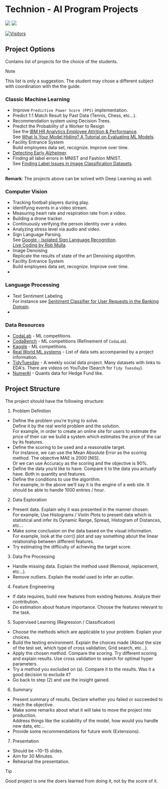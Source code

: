 # Technion - AI Program Projects

[![](./FixelAlgorithmsLogo.png)](https://fixelalgorithms.gitlab.io/)
![](https://i.imgur.com/kvThExG.png)

[![Visitors](https://hits.seeyoufarm.com/api/count/incr/badge.svg?url=https%3A%2F%2Fgithub.com%2FRoyiAvital%2FStackExchangeCodes&count_bg=%2379C83D&title_bg=%23555555&icon=&icon_color=%23E7E7E7&title=Visitors+%28Daily+%2F+Total%29&edge_flat=false)](https://github.com/FixelAlgorithmsTeam/FixelCourses)


## Project Options 

Contains list of projects for the choice of the students.  

<!-- https://stackoverflow.com/a/72327818 -->
> [!NOTE]
> This list is only a suggestion. The student may chose a different subject with coordination with the the guide.

### Classic Machine Learning

 -  Improve `Predictive Power Score (PPS)` implementation.
 -  Predict 1:1 Match Result by Past Data (Tennis, Chess, etc...).
 -  Recommendation system using Decision Trees.
 -  Predict the Probability of a Worker to Resign   
    See the [IBM HR Analytics Employee Attrition & Performance](https://www.kaggle.com/datasets/pavansubhasht/ibm-hr-analytics-attrition-dataset).  
    See [What Is Your Model Hiding? A Tutorial on Evaluating ML Models](https://www.evidentlyai.com/blog/tutorial-2-model-evaluation-hr-attrition).
 - Facility Entrance System  
   Build employees data set, recognize. Improve over time.
 - [Detecting Early Alzheimer](https://www.kaggle.com/code/hyunseokc/detecting-early-alzheimer-s).
 - Finding all label errors in MNIST and Fashion MNIST.  
   See [Finding Label Issues in Image Classification Datasets](https://cleanlab.ai/blog/label-errors-image-datasets).
 - 


**Remark**: The projects above can be solved with Deep Learning as well.

### Computer Vision

 - Tracking football players during play.
 - Identifying events in a video stream.
 - Measuring heart rate and respiration rate from a video.
 - Building a drone tracker.
 - Continuously verifying the person identity over a video.
 - Analyzing stress level via audio and video.
 - Sign Language Parsing.  
   See [Google - Isolated Sign Language Recognition](https://www.kaggle.com/competitions/asl-signs).  
   [Live Coding by Rob Mulla](https://www.youtube.com/watch?v=DTQA8KIWWhY).
 - Image Denoising  
   Replicate the results of state of the art Denoising algorithm.
 - Facility Entrance System  
   Build employees data set, recognize. Improve over time.
 - 

### Language Processing

 - Text Sentiment Labeling  
   For instance see [Sentiment Classifier for User Requests in the Banking Domain](https://rubrix.readthedocs.io/en/master/tutorials/01-labeling-finetuning.html).
 - 


### Data Resources

 - [CodaLab](https://codalab.lisn.upsaclay.fr) - ML competitions.
 - [CodaBench](https://www.codabench.org) - ML competitions (Refinement of `CodaLab`).
 - [Kaggle](https://www.kaggle.com) - ML competitions.
 - [Real World ML systems](https://www.evidentlyai.com/ml-system-design) - List of data sets accompanied by a project information.
 - [TidyTuesday](https://github.com/rfordatascience/tidytuesday) - A weekly social data project. Many datasets with links to EDA's. There are videos on YouTube (Search for `Tidy Tuesday`).
 - [NumerAI](https://numer.ai) - Quants data for Hedge Fund like.

## Project Structure

The project should have the following structure:

 1. Problem Definition
   -  Define the problem you’re trying to solve.  
      Define it by the real world problem and the solution.  
      For example, in order to create an online site for users to estimate the price of their car we build a system which estimates the price of the car by its features.
   -  Define the scoring to be used and a reasonable target.  
      For instance, we can use the Mean Absolute Error as the scoring method. The objective MAE is 2000 [NIS].  
      Or we can use Accuracy as the scoring and the objective is 90%.
   -  Define the data you’d like to have. Compare it to the data you actually have. Both in quantity and features.
   -  Define the conditions to use the algorithm.  
      For example, in the above we’ll say it is the engine of a web site. It should be able to handle 1000 entries / hour.
 2. Data Exploration
   -  Present data. Explain why it was presented in the manner chosen.  
      For example, Use Histograms / Violin Plots to present data which is statistical and infer its Dynamic Range, Spread, Histogram of Distances, etc...
   -  Make some conclusion on the data based on the visual information.  
      For example, look at the corr() plot and say something about the linear relationship between different features.
   -  Try estimating the difficulty of achieving the target score.
 3. Data Pre Processing
   -  Handle missing data. Explain the method used (Removal, replacement, etc...).
   -  Remove outliers. Explain the model used to infer an outlier.
 4. Feature Engineering
   -  If data requires, build new features from existing features. Analyze their contribution.
   -  Do estimation about feature importance. Choose the features relevant to the task.
 5. Supervised Learning (Regression / Classification)
   -  Choose the methods which are applicable to your problem. Explain your choices.
   -  Build the testing environment. Explain the choices made (About the size of the test set, which type of cross validation, Grid search, etc...).
   -  Apply the chosen method. Compare the scoring. Try different scoring and explain results. Use cross validation to search for optimal hyper parameters.
   -  Try a method you excluded on (a). Compare it to the results. Was it a good decision to exclude it?
   -  Go back to step (2) and use the insight gained.
 6. Summary
   -  Present summary of results. Declare whether you failed or succeeded to reach the objective.
   -  Make some remarks about what it will take to move the project into production.  
      Address things like the scalability of the model, how would you handle new data, etc...
   -  Provide some recommendations for future work (Extensions).
 7. Presentation
   -  Should be ~10-15 slides.
   -  Aim for 30 Minutes.
   -  Rehearsal the presentation.

> [!TIP]
> Good project is one the doers learned from doing it, not by the score of it.